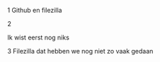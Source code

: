 
1
Github en filezilla


2

Ik wist eerst nog niks 


3
Filezilla dat hebben we nog niet zo vaak gedaan 